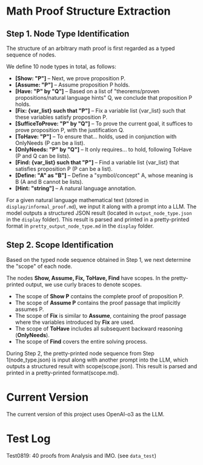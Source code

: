 # Math Proof Structure Extraction  

## Step 1. Node Type Identification  

The structure of an arbitrary math proof is first regarded as a typed sequence of nodes.  

We define 10 node types in total, as follows:  

- **[Show: "P"]** – Next, we prove proposition P.  
- **[Assume: "P"]** – Assume proposition P holds.  
- **[Have: "P" by "Q"]** – Based on a list of "theorems/proven propositions/natural language hints" Q, we conclude that proposition P holds.  
- **[Fix: {var_list} such that "P"]** – Fix a variable list {var_list} such that these variables satisfy proposition P.  
- **[SufficeToProve: "P" by "Q"]** – To prove the current goal, it suffices to prove proposition P, with the justification Q.  
- **[ToHave: "P"]** – To ensure that... holds, used in conjunction with OnlyNeeds (P can be a list).  
- **[OnlyNeeds: "P" by "Q"]** – It only requires... to hold, following ToHave (P and Q can be lists).  
- **[Find: {var_list} such that "P"]** – Find a variable list {var_list} that satisfies proposition P (P can be a list).  
- **[Define: "A" as "B"]** – Define a "symbol/concept" A, whose meaning is B (A and B cannot be lists).  
- **[Hint: "string"]** – A natural language annotation.  

For a given natural language mathematical text (stored in `display/informal_proof.md`), we input it along with a prompt into a LLM. The model outputs a structured JSON result (located in `output_node_type.json` in the `display` folder). This result is parsed and printed in a pretty-printed format in `pretty_output_node_type.md` in the `display` folder.  

## Step 2. Scope Identification  

Based on the typed node sequence obtained in Step 1, we next determine the "scope" of each node.  

The nodes **Show, Assume, Fix, ToHave, Find** have scopes. In the pretty-printed output, we use curly braces to denote scopes.  

- The scope of **Show P** contains the complete proof of proposition P.  
- The scope of **Assume P** contains the proof passage that implicitly assumes P.  
- The scope of **Fix** is similar to **Assume**, containing the proof passage where the variables introduced by **Fix** are used.  
- The scope of **ToHave** includes all subsequent backward reasoning (**OnlyNeeds**).  
- The scope of **Find** covers the entire solving process.  

During Step 2, the pretty-printed node sequence from Step 1(node_type.json) is input along with another prompt into the LLM, which outputs a structured result with scope(scope.json). This result is parsed and printed in a pretty-printed format(scope.md).

# Current Version

The current version of this project uses OpenAI-o3 as the LLM.

# Test Log

Test0819: 40 proofs from Analysis and IMO. (see `data_test`)